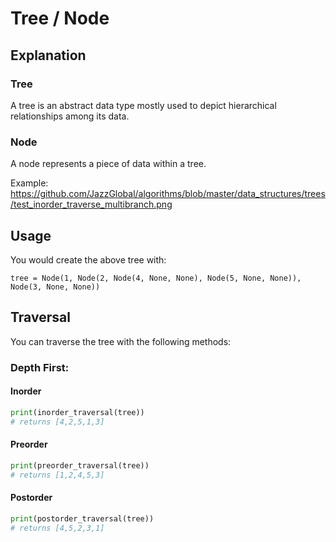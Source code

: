 # Tree / Node

## Explanation
### Tree
A tree is an abstract data type mostly used to depict hierarchical relationships among its data. 
### Node
A node represents a piece of data within a tree. 

Example: https://github.com/JazzGlobal/algorithms/blob/master/data_structures/trees/test_inorder_traverse_multibranch.png

## Usage 

You would create the above tree with:

```
tree = Node(1, Node(2, Node(4, None, None), Node(5, None, None)), Node(3, None, None))
```

## Traversal
You can traverse the tree with the following methods: 

### Depth First:
#### Inorder
```python
print(inorder_traversal(tree))
# returns [4,2,5,1,3]
```
#### Preorder
```python
print(preorder_traversal(tree))
# returns [1,2,4,5,3]
```
#### Postorder
```python
print(postorder_traversal(tree))
# returns [4,5,2,3,1]
```

